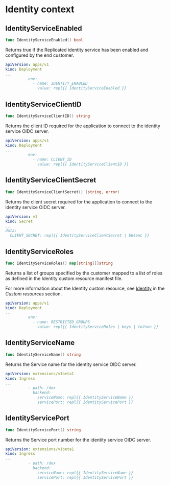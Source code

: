# Identity context

## IdentityServiceEnabled

```go
func IdentityServiceEnabled() bool
```

Returns true if the Replicated identity service has been enabled and configured by the end customer.

```yaml
apiVersion: apps/v1
kind: Deployment
...
          env:
            - name: IDENTITY_ENABLED
              value: repl{{ IdentityServiceEnabled }}
```


## IdentityServiceClientID

```go
func IdentityServiceClientID() string
```

Returns the client ID required for the application to connect to the identity service OIDC server.

```yaml
apiVersion: apps/v1
kind: Deployment
...
          env:
            - name: CLIENT_ID
              value: repl{{ IdentityServiceClientID }}
```


## IdentityServiceClientSecret

```go
func IdentityServiceClientSecret() (string, error)
```

Returns the client secret required for the application to connect to the identity service OIDC server.

```yaml
apiVersion: v1
kind: Secret
...
data:
  CLIENT_SECRET: repl{{ IdentityServiceClientSecret | b64enc }}
```


## IdentityServiceRoles

```go
func IdentityServiceRoles() map[string][]string
```

Returns a list of groups specified by the customer mapped to a list of roles as defined in the Identity custom resource manifest file.

For more information about the Identity custom resource, see [Identity](custom-resource-identity#roles) in the _Custom resources_ section.

```yaml
apiVersion: apps/v1
kind: Deployment
...
          env:
            - name: RESTRICTED_GROUPS
              value: repl{{ IdentityServiceRoles | keys | toJson }}
```


## IdentityServiceName

```go
func IdentityServiceName() string
```

Returns the Service name for the identity service OIDC server.

```yaml
apiVersion: extensions/v1beta1
kind: Ingress
...
          - path: /dex
            backend:
              serviceName: repl{{ IdentityServiceName }}
              servicePort: repl{{ IdentityServicePort }}
```


## IdentityServicePort

```go
func IdentityServicePort() string
```

Returns the Service port number for the identity service OIDC server.

```yaml
apiVersion: extensions/v1beta1
kind: Ingress
...
          - path: /dex
            backend:
              serviceName: repl{{ IdentityServiceName }}
              servicePort: repl{{ IdentityServicePort }}
```
